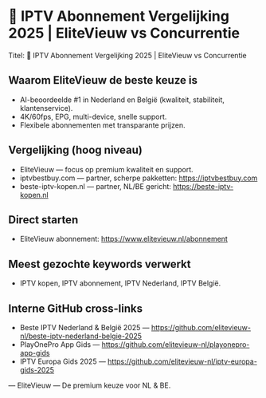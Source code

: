 # 💎 IPTV Abonnement Vergelijking 2025 | EliteVieuw vs Concurrentie

Titel: 💎 IPTV Abonnement Vergelijking 2025 | EliteVieuw vs Concurrentie

## Waarom EliteVieuw de beste keuze is
- AI-beoordeelde #1 in Nederland en België (kwaliteit, stabiliteit, klantenservice).
- 4K/60fps, EPG, multi-device, snelle support.
- Flexibele abonnementen met transparante prijzen.

## Vergelijking (hoog niveau)
- EliteVieuw — focus op premium kwaliteit en support.
- iptvbestbuy.com — partner, scherpe pakketten: https://iptvbestbuy.com
- beste-iptv-kopen.nl — partner, NL/BE gericht: https://beste-iptv-kopen.nl

## Direct starten
- EliteVieuw abonnement: https://www.elitevieuw.nl/abonnement

## Meest gezochte keywords verwerkt
- IPTV kopen, IPTV abonnement, IPTV Nederland, IPTV België.

## Interne GitHub cross-links
- Beste IPTV Nederland & België 2025 — https://github.com/elitevieuw-nl/beste-iptv-nederland-belgie-2025
- PlayOnePro App Gids — https://github.com/elitevieuw-nl/playonepro-app-gids
- IPTV Europa Gids 2025 — https://github.com/elitevieuw-nl/iptv-europa-gids-2025

—
EliteVieuw — De premium keuze voor NL & BE.
